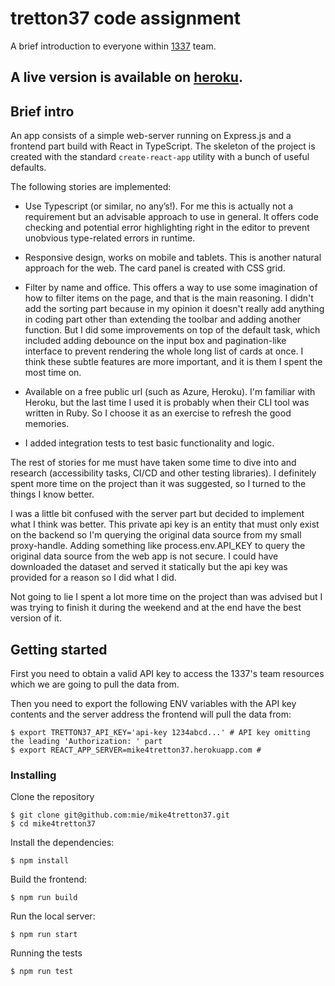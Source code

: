 
# tretton37 code assignment

A brief introduction to everyone within [1337](https://1337.life/) team.

## A live version is available on [heroku](mike4tretton37.herokuapp.com/).

## Brief intro

An app consists of a simple web-server running on Express.js and a frontend part build with React in TypeScript. The skeleton of the project is created with the standard `create-react-app` utility with a bunch of useful defaults.

The following stories are implemented:

* Use Typescript (or similar, no any’s!). For me this is actually not a requirement but an advisable approach to use in general. It offers code checking and potential error highlighting right in the editor to prevent unobvious type-related errors in runtime.

* Responsive design, works on mobile and tablets. This is another natural approach for the web. The card panel is created with CSS grid.

* Filter by name and office. This offers a way to use some imagination of how to filter items on the page, and that is the main reasoning. I didn't add the sorting part because in my opinion it doesn't really add anything in coding part other than extending the toolbar and adding another function. But I did some improvements on top of the default task, which included adding debounce on the input box and pagination-like interface to prevent rendering the whole long list of cards at once. I think these subtle features are more important,  and it is them I spent the most time on.

* Available on a free public url (such as Azure, Heroku). I'm familiar with Heroku, but the last time I used it is probably when their CLI tool was written in Ruby. So I choose it as an exercise to refresh the good memories.

* I added integration tests to test basic functionality and logic.

The rest of stories for me must have taken some time to dive into and research (accessibility tasks, CI/CD and other testing libraries). I definitely spent more time on the project than it was suggested, so I turned to the things I know better.

I was a little bit confused with the server part but decided to implement what I think was better. This private api key is an entity that must only exist on the backend so I'm querying the original data source from my small proxy-handle. Adding something like process.env.API_KEY to query the original data source from the web app is not secure. I could have downloaded the dataset and served it statically but the api key was provided for a reason so I did what I did.

Not going to lie I spent a lot more time on the project than was advised but I was trying to finish it during the weekend and at the end have the best version of it.

## Getting started

First you need to obtain a valid API key to access the 1337's team resources which we are going to pull the data from.

Then you need to export the following ENV variables with the API key contents and the server address the frontend will pull the data from:

```
$ export TRETTON37_API_KEY='api-key 1234abcd...' # API key omitting the leading 'Authorization: ' part
$ export REACT_APP_SERVER=mike4tretton37.herokuapp.com # 
```

### Installing

Clone the repository

```
$ git clone git@github.com:mie/mike4tretton37.git
$ cd mike4tretton37
```

Install the dependencies:

```
$ npm install
```

Build the frontend:

```
$ npm run build
```

Run the local server:

```
$ npm run start
```

Running the tests

```
$ npm run test
```

